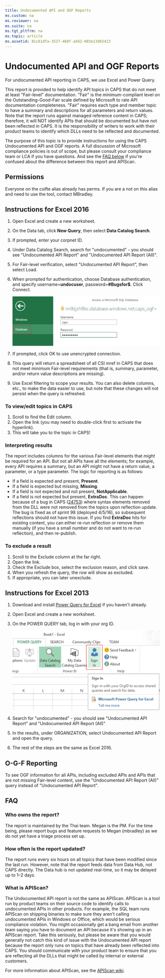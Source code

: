 ```yaml
---
title: Undocumented API and OGF Reports
ms.custom: na
ms.reviewer: na
ms.suite: na
ms.tgt_pltfrm: na
ms.topic: article
ms.assetid: 81c61dfa-3527-468f-a562-003e13d65413
---
```

# Undocumented API and OGF Reports
For undocumented API reporting in CAPS, we use Excel and Power Query.

This report is provided to help identify API topics in CAPS that do not meet at least "Fair-level" documentation. "Fair" is the minimum-compliant level on the Outstanding-Good-Fair scale defined by Microsoft to rate API documentation completeness. "Fair" requires each type and member topic to have a summary and descriptions for all parameters and return values. Note that the report runs against managed reference content in CAPS; therefore, it will NOT identify APIs that should be documented but have not been reflected in CAPS. It is the responsibility of writers to work with their product teams to identify which DLLs need to be reflected and documented.

The purpose of this topic is to provide instructions for using the CAPS Undocumented API and OGF reports. A full discussion of Microsoft compliance policies is out of scope, but please consult your compliance team or LCA if you have questions. And see the [FAQ below](#What-is-APIScan) if you're confused about the difference between this report and APIScan.

## Permissions
Everyone on the csifte alias already has perms. If you are a not on this alias and need to use the tool, contact MBradley.

## Instructions for Excel 2016
1. Open Excel and create a new worksheet.
2. On the Data tab, click **New Query**, then select **Data Catalog Search**.
3. If prompted, enter your corpnet ID.
4. Under Data Catalog Search, search for "undocumented" - you should see "Undocumented API Report" and "Undocumented API Report (All)".
5. For Fair-level verification, select "Undocumented API Report", then select Load.
6. When prompted for authentication, choose Database authentication, and specify username=**undocuser**, password=**#Bugsfor$**. Click Connect.

   ![authorization](../Image/undocAPI_auth.png)

8. If prompted, click OK to use unencrypted connection.
8. This query will return a spreadsheet of all CSI mref in CAPS that does not meet minimum Fair-level requirements (that is, summary, parameter, and/or return value descriptions are missing). 
8. Use Excel filtering to scope your results. You can also delete columns, etc., to make the data easier to use, but note that these changes will not persist when the query is refreshed.

### To view/edit topics in CAPS
1. Scroll to find the Edit column.
2. Open the link (you may need to double-click first to activate the hyperlink).
3. This will take you to the topic in CAPS!

### Interpreting results
The report includes columns for the various Fair-level elements that _might_ be required for an API. But not all APIs have all the elements; for example, every API requires a summary, but an API might not have a return value, a parameter, or a type parameter. The logic for reporting is as follows:
* If a field is expected and present, **Present**.
* If a field is expected but missing, **Missing**.
* If a field is not expected and not present, **NotApplicable**.
* If a field is not expected but present, **ExtraDoc**. This can happen because of a bug in CAPS ([24753](https://capservice.visualstudio.com/DefaultCollection/CAPS/_workItems?searchText=reflection&_a=edit&id=24753&triage=true)) where syntax elements removed from the DLL were not removed from the topics upon reflection update. The bug is fixed as of sprint 98 (deployed 4/5/16), so subsequent reflections should not have this issue. If you find **ExtraDoc** hits for existing content, you can either re-run reflection or remove them manually (if you have a small number and do not want to re-run reflection), and then re-publish.

### To exclude a result
1. Scroll to the Exclude column at the far right.
2. Open the link.
3. Check the Exclude box, select the exclusion reason, and click save.
4. When you refresh the query, the row will show as excluded.
5. If appropriate, you can later unexclude.


## Instructions for Excel 2013
1. Download and install [Power Query for Excel](http://www.microsoft.com/en-us/download/confirmation.aspx?id=39379) if you haven't already. 
2. Open Excel and create a new worksheet.
4. On the POWER QUERY tab, log in with your org ID.

   ![sign in](../Image/PowerQuerySignIn.png)
5. Search for "undocumented" - you should see "Undocumented API Report" and "Undocumented API Report (All)"
6. In the results, under ORGANIZATION, select Undocumented API Report and open the query.
7. The rest of the steps are the same as Excel 2016.

## O-G-F Reporting
To see OGF information for all APIs, including excluded APIs and APIs that are not missing Fair-level content, use the "Undocumented API Report (All)" query instead of "Undocumented API Report".

## FAQ

### Who owns the report?
The report is maintained by the Thai team. Megan is the PM. For the time being, please report bugs and feature requests to Megan (mbradley) as we do not yet have a triage process set up.

### How often is the report updated?
The report runs every six hours on all topics that have been modified since the last run. However, note that the report feeds data from Data Hub, not CAPS directly. The Data hub is not updated real-time, so it may be delayed up to 1–2 days. 

### What is APIScan?
The Undocumented API report is not the same as APIScan. APIScan is a tool run by product teams on their source code to identify calls to undocumented APIs in other products. For example, the SQL team runs APIScan on shipping binaries to make sure they aren't calling undocumented APIs in Windows or Office, which would be serious compliance violation. You might occasionally get a bang email from another team saying you have to document an API because it's showing up in an APIScan report. Take this seriously, but please be aware that you would generally not catch this kind of issue with the Undocumented API report because the report only runs on topics that have already been reflected into CAPS. You should communicate with your product team to ensure that you are reflecting all the DLLs that might be called by internal or external customers.

For more information about APIScan, see the [APIScan wiki](https://microsoft.sharepoint.com/teams/apiscan/APIScan%20User%20Wiki/apiscan_overview.aspx).
